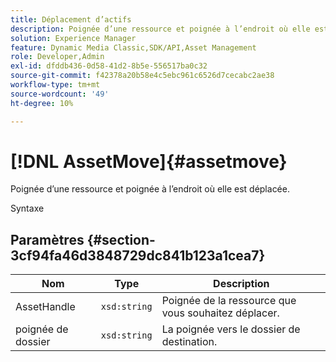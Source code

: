 ```yaml
---
title: Déplacement d’actifs
description: Poignée d’une ressource et poignée à l’endroit où elle est déplacée.
solution: Experience Manager
feature: Dynamic Media Classic,SDK/API,Asset Management
role: Developer,Admin
exl-id: dfddb436-0d58-41d2-8b5e-556517ba0c32
source-git-commit: f42378a20b58e4c5ebc961c6526d7cecabc2ae38
workflow-type: tm+mt
source-wordcount: '49'
ht-degree: 10%

---
```


# [!DNL AssetMove]{#assetmove}

Poignée d’une ressource et poignée à l’endroit où elle est déplacée.

Syntaxe

## Paramètres {#section-3cf94fa46d3848729dc841b123a1cea7}

| Nom | Type | Description |
|---|---|---|
| AssetHandle | `xsd:string` | Poignée de la ressource que vous souhaitez déplacer. |
| poignée de dossier | `xsd:string` | La poignée vers le dossier de destination. |
